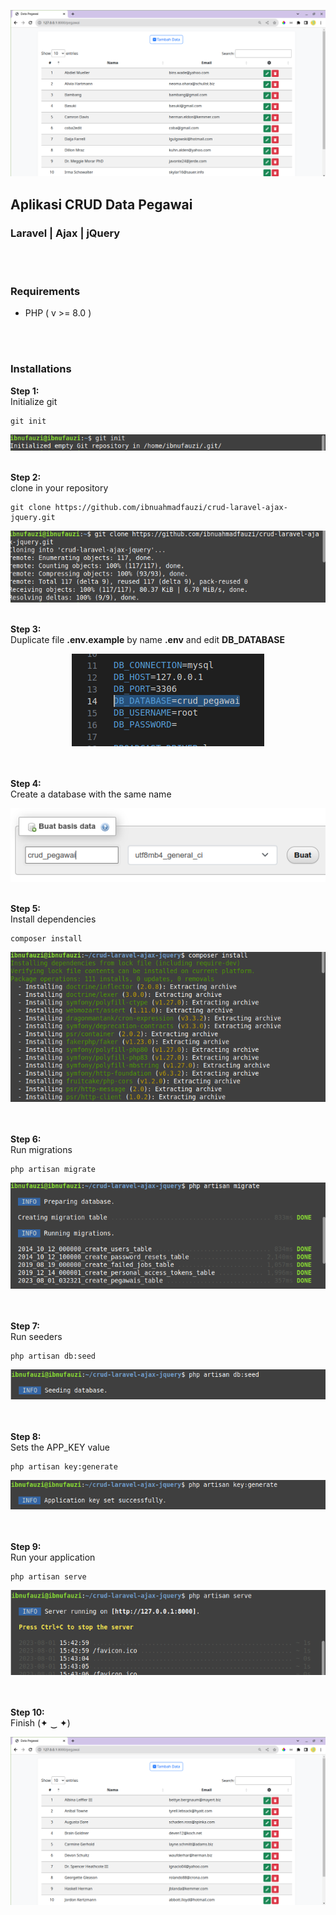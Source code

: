 ![Alt text](image-2.png)


## Aplikasi CRUD Data Pegawai
### Laravel | Ajax | jQuery

<br><br>
### Requirements
- PHP ( v >= 8.0 )

<br><br>
### Installations

<b>Step 1:</b>
<br>
Initialize git
```
git init
```

<center>

![Alt text](image-11.png)

</center>

<br>
<b>Step 2:</b>
<br>
clone in your repository

```
git clone https://github.com/ibnuahmadfauzi/crud-laravel-ajax-jquery.git
```

<center>

![Alt text](image-12.png)

</center>

<br>
<b>Step 3:</b>
<br>
Duplicate file <b>.env.example</b> by name <b>.env</b> and edit <b>DB_DATABASE</b>
<center>

![Alt text](image-4.png)

</center>
<br><br>
<b>Step 4:</b>
<br>
Create a database with the same name
<center>

![Alt text](image-5.png)

</center>
<br>
<b>Step 5:</b>
<br>
Install dependencies

```
composer install
```

<center>

![Alt text](image-6.png)

</center>

<br><br>
<b>Step 6:</b>
<br>
Run migrations

```
php artisan migrate
```

<center>

![Alt text](image-7.png)

</center>

<br><br>
<b>Step 7:</b>
<br>
Run seeders

```
php artisan db:seed
```

<center>

![Alt text](image-8.png)

</center>


<br><br>
<b>Step 8:</b>
<br>
Sets the APP_KEY value

```
php artisan key:generate
```

<center>

![Alt text](image-9.png)

</center>


<br><br>
<b>Step 9:</b>
<br>
Run your application

```
php artisan serve
```

<center>

![Alt text](image-10.png)

</center>


<br><br>
<b>Step 10:</b>
<br>
Finish (✦ ‿ ✦)

<center>

![Alt text](image-13.png)

</center>
